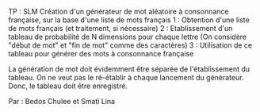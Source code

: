 TP : SLM
Création d'un générateur de mot aléatoire à consonnance française, sur la base d'une liste de mots français
1 : Obtention d'une liste de mots français (et traitement, si nécessaire)
2 : Etablissement d'un tableau de probabilité de N dimensions pour chaque lettre (On considère "début de mot" et "fin de mot" comme des caractères)
3 : Utilisation de ce tableau pour générer des mots à consonnance française 

La génération de mot doit évidemment être séparée de l'établissement du tableau. On ne veut pas le ré-établir à chaque lancement du générateur. Donc, le tableau doit être enregistré.

Par : Bedos Chulee et Smati Lina